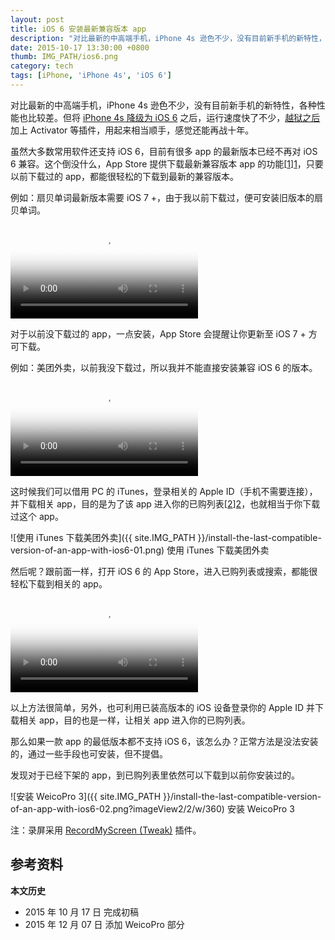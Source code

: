 ```yaml
---
layout: post
title: iOS 6 安装最新兼容版本 app
description: "对比最新的中高端手机，iPhone 4s 逊色不少，没有目前新手机的新特性，各种性能也比较差。但将 iPhone 4s 降级为 iOS 6 之后，运行速度快了不少，越狱之后加上 Activator 等插件，用起来相当顺手，感觉还能再战十年。"
date: 2015-10-17 13:30:00 +0800
thumb: IMG_PATH/ios6.png
category: tech
tags: [iPhone, 'iPhone 4s', 'iOS 6']
---
```


对比最新的中高端手机，iPhone 4s 逊色不少，没有目前新手机的新特性，各种性能也比较差。但将 [iPhone 4s 降级为 iOS 6](/downgrade-iphone-4s-to-ios-613.html) 之后，运行速度快了不少，[越狱之后](/after-my-iphone-4s-downgraded.html) 加上 Activator 等插件，用起来相当顺手，感觉还能再战十年。

虽然大多数常用软件还支持 iOS 6，目前有很多 app 的最新版本已经不再对 iOS 6 兼容。这个倒没什么，App Store 提供下载最新兼容版本 app 的功能[[1]][1]，只要以前下载过的 app，都能很轻松的下载到最新的兼容版本。

例如：扇贝单词最新版本需要 iOS 7 +，由于我以前下载过，便可安装旧版本的扇贝单词。

<video class="video" poster="{{ site.IMG_PATH }}/install-the-last-compatible-version-of-an-app-with-ios6-01.mp4?vframe/jpg/offset/0" style="max-width:320px;" controls>
  <source src="{{ site.IMG_PATH }}/install-the-last-compatible-version-of-an-app-with-ios6-01.mp4" type="video/mp4" />
  <source src="{{ site.IMG_PATH }}/install-the-last-compatible-version-of-an-app-with-ios6-01.webm" type="video/webm" />
  <source src="{{ site.IMG_PATH }}/install-the-last-compatible-version-of-an-app-with-ios6-01.ogv" type="video/ogg" />
  <embed src="{{ site.IMG_PATH }}/flvplayer.swf" allowFullScreen="true" FlashVars="vcastr_file={{ site.IMG_PATH }}/install-the-last-compatible-version-of-an-app-with-ios6-01.flv&IsAutoPlay=0&IsContinue=1" quality="high" pluginspage="http://www.macromedia.com/go/getflashplayer" type="application/x-shockwave-flash" width="320" height="480"></embed>
</video>

对于以前没下载过的 app，一点安装，App Store 会提醒让你更新至 iOS 7 + 方可下载。

例如：美团外卖，以前我没下载过，所以我并不能直接安装兼容 iOS 6 的版本。

<video class="video" poster="{{ site.IMG_PATH }}/install-the-last-compatible-version-of-an-app-with-ios6-02.mp4?vframe/jpg/offset/0" style="max-width:320px;" controls>
  <source src="{{ site.IMG_PATH }}/install-the-last-compatible-version-of-an-app-with-ios6-02.mp4" type="video/mp4" />
  <source src="{{ site.IMG_PATH }}/install-the-last-compatible-version-of-an-app-with-ios6-02.webm" type="video/webm" />
  <source src="{{ site.IMG_PATH }}/install-the-last-compatible-version-of-an-app-with-ios6-02.ogv" type="video/ogg" />
  <embed src="{{ site.IMG_PATH }}/flvplayer.swf" allowFullScreen="true" FlashVars="vcastr_file={{ site.IMG_PATH }}/install-the-last-compatible-version-of-an-app-with-ios6-02.flv&IsAutoPlay=0&IsContinue=1" quality="high" pluginspage="http://www.macromedia.com/go/getflashplayer" type="application/x-shockwave-flash" width="320" height="480"></embed>
</video>

这时候我们可以借用 PC 的 iTunes，登录相关的 Apple ID（手机不需要连接），并下载相关 app，目的是为了该 app 进入你的已购列表[[2]][2]，也就相当于你下载过这个 app。
  
![使用 iTunes 下载美团外卖]({{ site.IMG_PATH }}/install-the-last-compatible-version-of-an-app-with-ios6-01.png)
使用 iTunes 下载美团外卖

然后呢？跟前面一样，打开 iOS 6 的 App Store，进入已购列表或搜索，都能很轻松下载到相关的 app。

<video class="video" poster="{{ site.IMG_PATH }}/install-the-last-compatible-version-of-an-app-with-ios6-03.mp4?vframe/jpg/offset/0" style="max-width:320px;" controls>
  <source src="{{ site.IMG_PATH }}/install-the-last-compatible-version-of-an-app-with-ios6-03.mp4" type="video/mp4" />
  <source src="{{ site.IMG_PATH }}/install-the-last-compatible-version-of-an-app-with-ios6-03.webm" type="video/webm" />
  <source src="{{ site.IMG_PATH }}/install-the-last-compatible-version-of-an-app-with-ios6-03.ogv" type="video/ogg" />
  <embed src="{{ site.IMG_PATH }}/flvplayer.swf" allowFullScreen="true" FlashVars="vcastr_file={{ site.IMG_PATH }}/install-the-last-compatible-version-of-an-app-with-ios6-03.flv&IsAutoPlay=0&IsContinue=1" quality="high" pluginspage="http://www.macromedia.com/go/getflashplayer" type="application/x-shockwave-flash" width="320" height="480"></embed>
</video>

以上方法很简单，另外，也可利用已装高版本的 iOS 设备登录你的 Apple ID 并下载相关 app，目的也是一样，让相关 app 进入你的已购列表。

那么如果一款 app 的最低版本都不支持 iOS 6，该怎么办？正常方法是没法安装的，通过一些手段也可安装，但不提倡。

发现对于已经下架的 app，到已购列表里依然可以下载到以前你安装过的。

![安装 WeicoPro 3]({{ site.IMG_PATH }}/install-the-last-compatible-version-of-an-app-with-ios6-02.png?imageView2/2/w/360)
安装 WeicoPro 3

注：录屏采用 [RecordMyScreen (Tweak)](cydia://package/org.coolstar.recordmyscreentweak) 插件。

## 参考资料

[1]: https://support.apple.com/zh-cn/HT201377 "在较低版本的 iOS 或 OS X 上安装最新兼容版本的 app - Apple 支持"
[2]: http://www.zhihu.com/question/25403460 "iOS6怎么下到以前版本的app ？ - 知乎"

**本文历史**

* 2015 年 10 月 17 日 完成初稿
* 2015 年 12 月 07 日 添加 WeicoPro 部分

